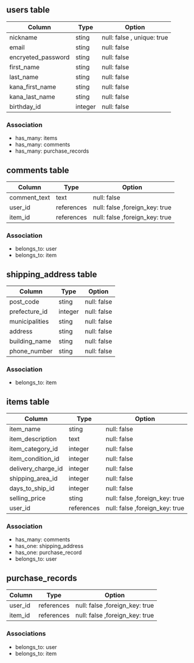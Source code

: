 ## users table

| Column             | Type    | Option                     |
| ------------------ | ------- | -------------------------- |
| nickname           | sting   | null: false , unique: true |
| email              | sting   | null: false                |
| encryeted_password | sting   | null: false                |
| first_name         | sting   | null: false                |
| last_name          | sting   | null: false                |
| kana_first_name    | sting   | null: false                |
| kana_last_name     | sting   | null: false                |
| birthday_id        | integer | null: false                |

### Association

- has_many: items
- has_many: comments
- has_many: purchase_records



## comments table

| Column       | Type       | Option                         |
| ------------ | ---------- | ------------------------------ |
| comment_text | text       | null: false                    |
| user_id      | references | null: false ,foreign_key: true |
| item_id      | references | null: false ,foreign_key: true |

### Association

- belongs_to: user
- belongs_to: item



## shipping_address table

| Column         | Type    | Option      |
| -------------- | ------- | ----------- |
| post_code      | sting   | null: false |
| prefecture_id  | integer | null: false |
| municipalities | sting   | null: false |
| address        | sting   | null: false |
| building_name  | sting   | null: false |
| phone_number   | sting   | null: false |

### Association

- belongs_to: item



## items table

| Column            | Type       | Option                         |
| ----------------- | ---------- | ------------------------------ |
| item_name         | sting      | null: false                    |
| item_description  | text       | null: false                    |
| item_category_id  | integer    | null: false                    |
| item_condition_id | integer    | null: false                    |
| delivery_charge_id | integer    | null: false                    |
| shipping_area_id  | integer    | null: false                    |
| days_to_ship_id   | integer    | null: false                    |
| selling_price     | sting      | null: false ,foreign_key: true |
| user_id           | references | null: false ,foreign_key: true |

### Association

- has_many: comments
- has_one: shipping_address
- has_one: purchase_record
- belongs_to: user



## purchase_records

| Column  | Type       | Option                         |
| ------- | ---------- | ------------------------------ |
| user_id | references | null: false ,foreign_key: true |
| item_id | references | null: false ,foreign_key: true |

### Associations

- belongs_to: user
- belongs_to: item

